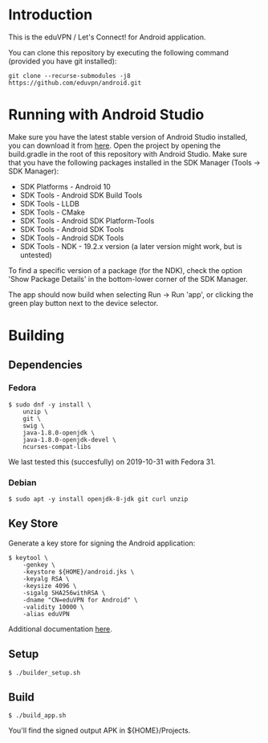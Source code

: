 # Introduction

This is the eduVPN / Let's Connect! for Android application.

You can clone this repository by executing the following command (provided you have git installed):
    
    git clone --recurse-submodules -j8 https://github.com/eduvpn/android.git


# Running with Android Studio

Make sure you have the latest stable version of Android Studio installed, you can download it from [here](https://developer.android.com/studio).
Open the project by opening the build.gradle in the root of this repository with Android Studio.
Make sure that you have the following packages installed in the SDK Manager (Tools -> SDK Manager):
* SDK Platforms - Android 10
* SDK Tools - Android SDK Build Tools
* SDK Tools - LLDB
* SDK Tools - CMake
* SDK Tools - Android SDK Platform-Tools
* SDK Tools - Android SDK Tools
* SDK Tools - Android SDK Tools
* SDK Tools - NDK - 19.2.x version (a later version might work, but is untested)

To find a specific version of a package (for the NDK), check the option 'Show Package Details'
in the bottom-lower corner of the SDK Manager.

The app should now build when selecting Run -> Run 'app', or clicking the green play button next
to the device selector.

# Building

## Dependencies

### Fedora

    $ sudo dnf -y install \
        unzip \
        git \
        swig \
        java-1.8.0-openjdk \
        java-1.8.0-openjdk-devel \
        ncurses-compat-libs

We last tested this (succesfully) on 2019-10-31 with Fedora 31.

### Debian

    $ sudo apt -y install openjdk-8-jdk git curl unzip

## Key Store

Generate a key store for signing the Android application:

    $ keytool \
        -genkey \
        -keystore ${HOME}/android.jks \
        -keyalg RSA \
        -keysize 4096 \
        -sigalg SHA256withRSA \
        -dname "CN=eduVPN for Android" \
        -validity 10000 \
        -alias eduVPN

Additional documentation 
[here](https://developer.android.com/studio/publish/app-signing#signing-manually).

## Setup

    $ ./builder_setup.sh

## Build

    $ ./build_app.sh

You'll find the signed output APK in ${HOME}/Projects.
